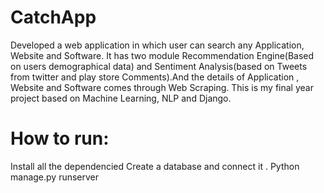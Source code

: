 # CatchApp
 Developed a web application in which user can search any Application, Website and Software. It has two module Recommendation Engine(Based on users demographical data) and Sentiment Analysis(based on Tweets from twitter and play store Comments).And the details of Application , Website and Software comes through Web Scraping. This is my final year project based on Machine Learning, NLP and Django.
 
 # How to run:
 Install all the dependencied 
 Create a database and connect it .
 Python manage.py runserver
